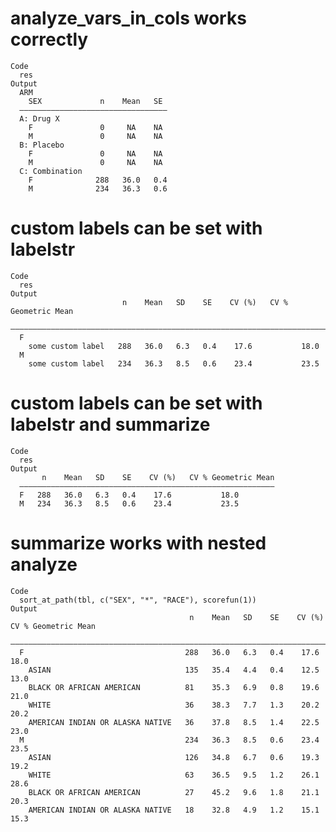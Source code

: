 # analyze_vars_in_cols works correctly

    Code
      res
    Output
      ARM                              
        SEX             n    Mean   SE 
      —————————————————————————————————
      A: Drug X                        
        F               0     NA    NA 
        M               0     NA    NA 
      B: Placebo                       
        F               0     NA    NA 
        M               0     NA    NA 
      C: Combination                   
        F              288   36.0   0.4
        M              234   36.3   0.6

# custom labels can be set with labelstr

    Code
      res
    Output
                             n    Mean   SD    SE    CV (%)   CV % Geometric Mean
      ———————————————————————————————————————————————————————————————————————————
      F                                                                          
        some custom label   288   36.0   6.3   0.4    17.6           18.0        
      M                                                                          
        some custom label   234   36.3   8.5   0.6    23.4           23.5        

# custom labels can be set with labelstr and summarize

    Code
      res
    Output
           n    Mean   SD    SE    CV (%)   CV % Geometric Mean
      —————————————————————————————————————————————————————————
      F   288   36.0   6.3   0.4    17.6           18.0        
      M   234   36.3   8.5   0.6    23.4           23.5        

# summarize works with nested analyze

    Code
      sort_at_path(tbl, c("SEX", "*", "RACE"), scorefun(1))
    Output
                                            n    Mean   SD    SE    CV (%)   CV % Geometric Mean
      ——————————————————————————————————————————————————————————————————————————————————————————
      F                                    288   36.0   6.3   0.4    17.6           18.0        
        ASIAN                              135   35.4   4.4   0.4    12.5           13.0        
        BLACK OR AFRICAN AMERICAN          81    35.3   6.9   0.8    19.6           21.0        
        WHITE                              36    38.3   7.7   1.3    20.2           20.2        
        AMERICAN INDIAN OR ALASKA NATIVE   36    37.8   8.5   1.4    22.5           23.0        
      M                                    234   36.3   8.5   0.6    23.4           23.5        
        ASIAN                              126   34.8   6.7   0.6    19.3           19.2        
        WHITE                              63    36.5   9.5   1.2    26.1           28.6        
        BLACK OR AFRICAN AMERICAN          27    45.2   9.6   1.8    21.1           20.3        
        AMERICAN INDIAN OR ALASKA NATIVE   18    32.8   4.9   1.2    15.1           15.3        

